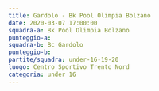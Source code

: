 ```yaml
---
title: Gardolo - Bk Pool Olimpia Bolzano
date: 2020-03-07 17:00:00
squadra-a: Bk Pool Olimpia Bolzano
punteggio-a: 
squadra-b: Bc Gardolo
punteggio-b: 
partite/squadra: under-16-19-20
luogo: Centro Sportivo Trento Nord
categoria: under 16
---
```

